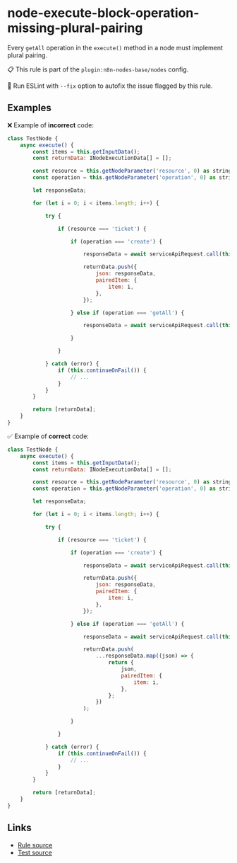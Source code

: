 [//]: # "File generated from a template. Do not edit this file directly."

# node-execute-block-operation-missing-plural-pairing

Every `getAll` operation in the `execute()` method in a node must implement plural pairing.

📋 This rule is part of the `plugin:n8n-nodes-base/nodes` config.

🔧 Run ESLint with `--fix` option to autofix the issue flagged by this rule.

## Examples

❌ Example of **incorrect** code:

```js
class TestNode {
    async execute() {
        const items = this.getInputData();
        const returnData: INodeExecutionData[] = [];

        const resource = this.getNodeParameter('resource', 0) as string;
        const operation = this.getNodeParameter('operation', 0) as string;

        let responseData;

        for (let i = 0; i < items.length; i++) {

            try {

                if (resource === 'ticket') {

                    if (operation === 'create') {

                        responseData = await serviceApiRequest.call(this, 'POST', '/tickets', body);

                        returnData.push({
                            json: responseData,
                            pairedItem: {
                                item: i,
                            },
                        });

                    } else if (operation === 'getAll') {

                        responseData = await serviceApiRequest.call(this, 'GET', '/tickets', body);

                    }

                }

            } catch (error) {
                if (this.continueOnFail()) {
                    // ...
                }
            }
        }

        return [returnData];
    }
}
```

✅ Example of **correct** code:

```js
class TestNode {
    async execute() {
        const items = this.getInputData();
        const returnData: INodeExecutionData[] = [];

        const resource = this.getNodeParameter('resource', 0) as string;
        const operation = this.getNodeParameter('operation', 0) as string;

        let responseData;

        for (let i = 0; i < items.length; i++) {

            try {

                if (resource === 'ticket') {

                    if (operation === 'create') {

                        responseData = await serviceApiRequest.call(this, 'POST', '/tickets', body);

                        returnData.push({
                            json: responseData,
                            pairedItem: {
                                item: i,
                            },
                        });

                    } else if (operation === 'getAll') {

                        responseData = await serviceApiRequest.call(this, 'GET', '/tickets', body);

                        returnData.push(
                            ...responseData.map((json) => {
                                return {
                                    json,
                                    pairedItem: {
                                        item: i,
                                    },
                                };
                            })
                        );

                    }

                }

            } catch (error) {
                if (this.continueOnFail()) {
                    // ...
                }
            }
        }

        return [returnData];
    }
}
```

## Links

- [Rule source](../../lib/rules/node-execute-block-operation-missing-plural-pairing.ts)
- [Test source](../../tests/node-execute-block-operation-missing-plural-pairing.test.ts)
